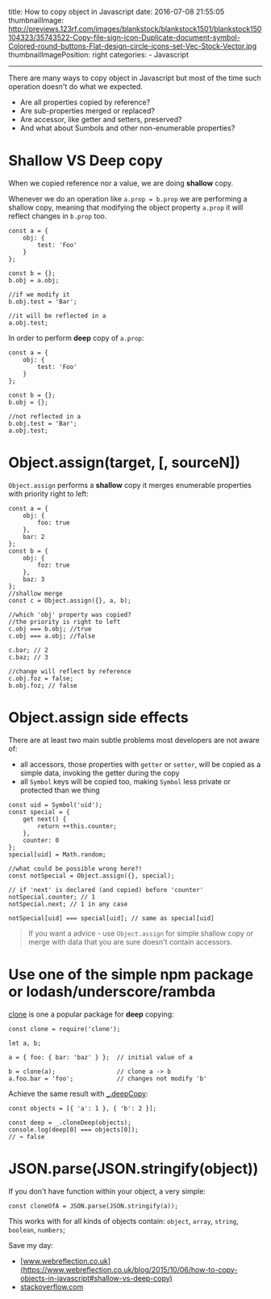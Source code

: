 title: How to copy object in Javascript
date: 2016-07-08 21:55:05
thumbnailImage: http://previews.123rf.com/images/blankstock/blankstock1501/blankstock150104323/35743522-Copy-file-sign-icon-Duplicate-document-symbol-Colored-round-buttons-Flat-design-circle-icons-set-Vec-Stock-Vector.jpg
thumbnailImagePosition: right
categories:
    - Javascript
    
---

There are many ways to copy object in Javascript but most of the time such operation doesn't do what we expected.

* Are all properties copied by reference? 
* Are sub-properties merged or replaced? 
* Are accessor, like getter and setters, preserved? 
* And what about Sumbols and other non-enumerable properties?

<!--more-->
<!--toc-->

# Shallow VS Deep copy

When we copied reference nor a value, we are doing **shallow** copy.
 
Whenever we do an operation like `a.prop = b.prop` we are performing a shallow copy, meaning that modifying the object property `a.prop` it will reflect changes in `b.prop` too.
 
```
const a = { 
    obj: {
        test: 'Foo'
    }
};

const b = {};
b.obj = a.obj;

//if we modify it
b.obj.test = 'Bar';

//it will be reflected in a 
a.obj.test;
```

In order to perform **deep** copy of `a.prop`:

```
const a = { 
    obj: {
        test: 'Foo'
    }
};

const b = {};
b.obj = {};

//not reflected in a
b.obj.test = 'Bar';
a.obj.test;
```

# Object.assign(target, [, sourceN])

`Object.assign` performs a **shallow** copy it merges enumerable properties with priority right to left:

```
const a = {
    obj: {
        foo: true
    },
    bar: 2
};
const b = {
    obj: {
        foz: true
    },
    baz: 3
};
//shallow merge
const c = Object.assign({}, a, b);

//which 'obj' property was copied?
//the priority is right to left
c.obj === b.obj; //true
c.obj === a.obj; //false

c.bar; // 2
c.baz; // 3

//change will reflect by reference
c.obj.foz = false;
b.obj.foz; // false
```

# Object.assign side effects

There are at least two main subtle problems most developers are not aware of:

* all accessors, those properties with `getter` or `setter`, will be copied as a simple data, invoking the getter 
during the copy
* all `Symbol` keys will be copied too, making `Symbol` less private or protected than we thing

```
const uid = Symbol('uid');
const special = {
    get next() {
        return ++this.counter;
    },
    counter: 0
};
special[uid] = Math.random;

//what could be possible wrong here?!
const notSpecial = Object.assign({}, special);

// if 'next' is declared (and copied) before 'counter'
notSpecial.counter; // 1
notSpecial.next; // 1 in any case

notSpecial[uid] === special[uid]; // same as special[uid]
```

> If you want a advice -  use `Object.assign` for simple shallow copy or merge with data that you are sure 
doesn't contain accessors.

# Use one of the simple npm package or lodash/underscore/rambda

[clone](https://www.npmjs.com/package/clone) is one a popular package for **deep** copying:

```
const clone = require('clone');
 
let a, b;
 
a = { foo: { bar: 'baz' } };  // initial value of a 
 
b = clone(a);                 // clone a -> b 
a.foo.bar = 'foo';            // changes not modify 'b'
```

Achieve the same result with [_.deepCopy](https://lodash.com/docs#cloneDeep):

```
const objects = [{ 'a': 1 }, { 'b': 2 }];

const deep = _.cloneDeep(objects);
console.log(deep[0] === objects[0]);
// → false
```

# JSON.parse(JSON.stringify(object))

If you don't have function within your object, a very simple:

```
const cloneOfA = JSON.parse(JSON.stringify(a));
```

This works with for all kinds of objects contain: `object`, `array`, `string`, `boolean`, `numbers`;

Save my day:

* [www.webreflection.co.uk](https://www.webreflection.co.uk/blog/2015/10/06/how-to-copy-objects-in-javascript#shallow-vs-deep-copy)
* [stackoverflow.com](http://stackoverflow.com/questions/122102/what-is-the-most-efficient-way-to-clone-an-object)